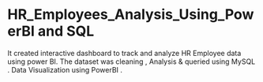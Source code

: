 # HR_Employees_Analysis_Using_PowerBI and SQL
It created interactive dashboard to track and analyze HR Employee data using power BI. 
The dataset was cleaning , Analysis & queried using MySQL . Data Visualization using PowerBI .
